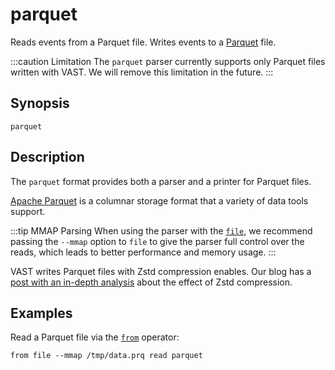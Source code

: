 # parquet

Reads events from a Parquet file. Writes events to a [Parquet][parquet] file.

[parquet]: https://parquet.apache.org/

:::caution Limitation
The `parquet` parser currently supports only Parquet files written with VAST. We
will remove this limitation in the future.
:::

## Synopsis

```
parquet
```

## Description

The `parquet` format provides both a parser and a printer for Parquet files.

[Apache Parquet][parquet] is a columnar storage format that a variety of data
tools support.

:::tip MMAP Parsing
When using the parser with the [`file`](../connectors/file.md), we recommend
passing the `--mmap` option to `file` to give the parser full control over the
reads, which leads to better performance and memory usage.
:::

VAST writes Parquet files with Zstd compression enables. Our blog has a [post
with an in-depth analysis][parquet-and-feather-blog] about the effect of Zstd
compression.

[parquet-and-feather-blog]: ../../../../blog/parquet-and-feather-writing-security-telemetry/

## Examples

Read a Parquet file via the [`from`](../operators/sources/from.md) operator:

```
from file --mmap /tmp/data.prq read parquet
```
